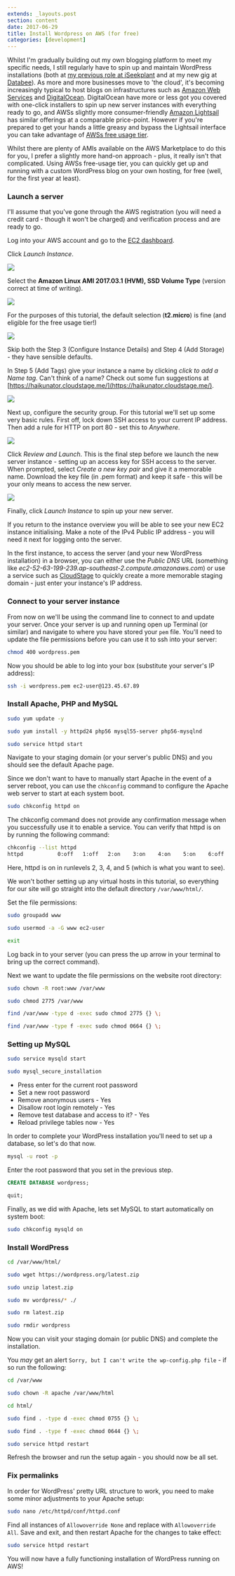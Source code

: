 ```yaml
---
extends: _layouts.post
section: content
date: 2017-06-29
title: Install Wordpress on AWS (for free)
categories: [development]
---
```


Whilst I'm gradually building out my own blogging platform to meet my specific needs, I still regularly have to spin up and maintain WordPress installations (both at [my previous role at iSeekplant](https://www.iseekplant.com.au/blog) and at my new gig at [Databee](https://databee.com.au)).  As more and more businesses move to 'the cloud', it's becoming increasingly typical to host blogs on infrastructures such as [Amazon Web Services](https://aws.amazon.com) and [DigitalOcean](https://www.digitalocean.com/).  DigitalOcean have more or less got you covered with one-click installers to spin up new server instances with everything ready to go, and AWSs slightly more consumer-friendly [Amazon Lightsail](https://amazonlightsail.com/) has similar offerings at a comparable price-point.  However if you're prepared to get your hands a little greasy and bypass the Lightsail interface you can take advantage of [AWSs free usage tier](https://aws.amazon.com/free/).

Whilst there are plenty of AMIs available on the AWS Marketplace to do this for you, I prefer a slightly more hand-on approach - plus, it really isn't that complicated.  Using AWSs free-usage tier, you can quickly get up and running with a custom WordPress blog on your own hosting, for free (well, for the first year at least).

### Launch a server

I'll assume that you've gone through the AWS registration (you will need a credit card - though it won't be charged) and verification process and are ready to go.

Log into your AWS account and go to the [EC2 dashboard](https://ap-southeast-2.console.aws.amazon.com/ec2/v2/home?region=ap-southeast-2#).

Click _Launch Instance_.

![](/assets/img/aws/wordpress/1.png)

Select the **Amazon Linux AMI 2017.03.1 (HVM), SSD Volume Type** (version correct at time of writing).

![](/assets/img/aws/wordpress/2.png)

For the purposes of this tutorial, the default selection (**t2.micro**) is fine (and eligible for the free usage tier!)

![](/assets/img/aws/wordpress/3.png)

Skip both the Step 3 (Configure Instance Details) and Step 4 (Add Storage) - they have sensible defaults.

In Step 5 (Add Tags) give your instance a name by clicking _click to add a Name tag_. Can't think of a name? Check out some fun suggestions at [https://haikunator.cloudstage.me/](https://haikunator.cloudstage.me/).

![](/assets/img/aws/wordpress/4.png)

Next up, configure the security group.  For this tutorial we'll set up some very basic rules.  First off, lock down SSH access to your current IP address.  Then add a rule for HTTP on port 80 - set this to _Anywhere_.

![](/assets/img/aws/wordpress/5.png)

Click _Review and Launch_.  This is the final step before we launch the new server instance - setting up an access key for SSH access to the server.  When prompted, select _Create a new key pair_ and give it a memorable name.  Download the key file (in .pem format) and keep it safe - this will be your only means to access the new server.

![](/assets/img/aws/wordpress/6.png)

Finally, click _Launch Instance_ to spin up your new server.

If you return to the instance overview you will be able to see your new EC2 instance initialising.  Make a note of the IPv4 Public IP address - you will need it next for logging onto the server.

In the first instance, to access the server (and your new WordPress installation) in a browser, you can either use the _Public DNS_ URL (something like _ec2-52-63-199-239.ap-southeast-2.compute.amazonaws.com_) or use a service such as [CloudStage](/cloudstage) to quickly create a more memorable staging domain - just enter your instance's IP address.

### Connect to your server instance

From now on we'll be using the command line to connect to and update your server.  Once your server is up and running open up Terminal (or similar) and navigate to where you have stored your `pem` file.  You'll need to update the file permissions before you can use it to ssh into your server:

```bash
chmod 400 wordpress.pem
```

Now you should be able to log into your box (substitute your server's IP address):

```bash
ssh -i wordpress.pem ec2-user@123.45.67.89
```

### Install Apache, PHP and MySQL

```bash
sudo yum update -y
```
```bash
sudo yum install -y httpd24 php56 mysql55-server php56-mysqlnd
```
```bash
sudo service httpd start
```

Navigate to your staging domain (or your server's public DNS) and you should see the default Apache page.

Since we don't want to have to manually start Apache in the event of a server reboot, you can use the `chkconfig` command to configure the Apache web server to start at each system boot.

```bash
sudo chkconfig httpd on
```

The chkconfig command does not provide any confirmation message when you successfully use it to enable a service. You can verify that httpd is on by running the following command:

```bash
chkconfig --list httpd
httpd           0:off   1:off   2:on    3:on    4:on    5:on    6:off
```

Here, httpd is on in runlevels 2, 3, 4, and 5 (which is what you want to see).

We won't bother setting up any virtual hosts in this tutorial, so everything for our site will go straight into the default directory `/var/www/html/`.

Set the file permissions:

```bash
sudo groupadd www
```
```bash
sudo usermod -a -G www ec2-user
```
```bash
exit
```
Log back in to your server (you can press the up arrow in your terminal to bring up the correct command).

Next we want to update the file permissions on the website root directory:

```bash
sudo chown -R root:www /var/www
```
```bash
sudo chmod 2775 /var/www
```
```bash
find /var/www -type d -exec sudo chmod 2775 {} \;
```
```bash
find /var/www -type f -exec sudo chmod 0664 {} \;
```

### Setting up MySQL

```bash
sudo service mysqld start
```
```bash
sudo mysql_secure_installation
```

* Press enter for the current root password
* Set a new root password
* Remove anonymous users - Yes
* Disallow root login remotely - Yes
* Remove test database and access to it? - Yes
* Reload privilege tables now - Yes

In order to complete your WordPress installation you'll need to set up a database, so let's do that now.

```bash
mysql -u root -p
```

Enter the root password that you set in the previous step.

```sql
CREATE DATABASE wordpress;
```
```sql
quit;
```

Finally, as we did with Apache, lets set MySQL to start automatically on system boot:

```bash
sudo chkconfig mysqld on
```

### Install WordPress

```bash
cd /var/www/html/
```
```bash
sudo wget https://wordpress.org/latest.zip
```
```bash
sudo unzip latest.zip
```
```bash
sudo mv wordpress/* ./
```
```bash
sudo rm latest.zip
```
```bash
sudo rmdir wordpress
```

Now you can visit your staging domain (or public DNS) and complete the installation.

You _may_ get an alert `Sorry, but I can't write the wp-config.php file` - if so run the following:

```bash
cd /var/www
```
```bash
sudo chown -R apache /var/www/html
```
```bash
cd html/
```
```bash
sudo find . -type d -exec chmod 0755 {} \;
```
```bash
sudo find . -type f -exec chmod 0644 {} \;
```
```bash
sudo service httpd restart
```

Refresh the browser and run the setup again - you should now be all set.

### Fix permalinks

In order for WordPress' pretty URL structure to work, you need to make some minor adjustments to your Apache setup:

```bash
sudo nano /etc/httpd/conf/httpd.conf
```

Find all instances of `Allowoverride None` and replace with `Allowoverride All`.  Save and exit, and then restart Apache for the changes to take effect:

```bash
sudo service httpd restart
```

You will now have a fully functioning installation of WordPress running on AWS!
